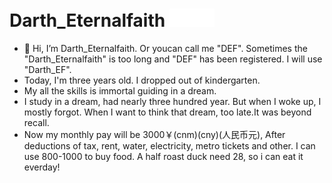 <!--
 * @Author: Darth_Eternalfaith darth_ef@hotmail.com
 * @Date: 2022-10-17 21:29:44
 * @LastEditors: Darth_Eternalfaith darth_ef@hotmail.com
 * @LastEditTime: 2022-10-17 22:15:37
 * @FilePath: \DarthEternalFaith\README.md
 * @Description: 
 * 
 * Copyright (c) 2022 by Darth_Eternalfaith darth_ef@hotmail.com, All Rights Reserved. 
-->
# Darth_Eternalfaith <img src="https://github.com/D-EF/DEF_UI_Lib/blob/master/img/logo.svg" width="72em">
* 👋 Hi, I’m Darth_Eternalfaith. Or youcan call me "DEF". Sometimes the "Darth_Eternalfaith" is too long and "DEF" has been registered. I will use "Darth_EF".
* Today, I'm three years old. I dropped out of kindergarten.
* My all the skills is immortal guiding in a dream.
* I study in a dream, had nearly three hundred year. But when I woke up, I mostly forgot. When I want to think that dream, too late.It was beyond recall.
* Now my monthly pay will be 3000￥(cnm)(cny)(人民币元), After deductions of tax, rent, water, electricity, metro tickets and other. I can use 800-1000 to buy food. A half roast duck need 28, so i can eat it everday! 

<!---
DarthEF/DarthEF is a ✨ special ✨ repository because its `README.md` (this file) appears on your GitHub profile.
You can click the Preview link to take a look at your changes.
--->
